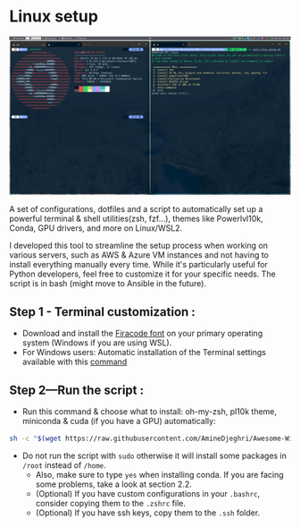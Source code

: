 # Linux setup

![Desktop with terminals](../images/desktop_with_terminals.jpeg)

A set of configurations, dotfiles and a script to automatically set up a powerful terminal & shell utilities(zsh, fzf...), themes like Powerlvl10k, Conda, GPU drivers, and more on Linux/WSL2.

I developed this tool to streamline the setup process when working on various servers,
such as AWS & Azure VM instances and not having to install everything manually every time.
While it's particularly useful for Python developers, feel free to customize it for your specific needs.
The script is in bash (might move to Ansible in the future).


## Step 1 - Terminal customization :
  - Download and install the [Firacode font](https://github.com/ryanoasis/nerd-fonts/releases/download/v3.1.1/FiraCode.zip) on your primary operating system (Windows if you are using WSL).
  - For Windows users: Automatic installation of the Terminal settings available with this [command](README_windows.md#2-software)
## Step 2—Run the script :
  - Run this command & choose what to install: oh-my-zsh, pl10k theme, miniconda & cuda (if you have a GPU) automatically:
```bash
sh -c "$(wget https://raw.githubusercontent.com/AmineDjeghri/Awesome-Windows11-WSL-Linux/master/unix_workflow/setup_linux.sh -O -)"
```
- Do not run the script with `sudo` otherwise it will install some packages in `/root` instead of `/home`.
  - Also, make sure to type `yes` when installing conda. If you are facing some problems, take a look at section 2.2.
  - (Optional) If you have custom configurations in your `.bashrc`, consider copying them to the `.zshrc` file.
  - (Optional) If you have ssh keys, copy them to the `.ssh` folder.
